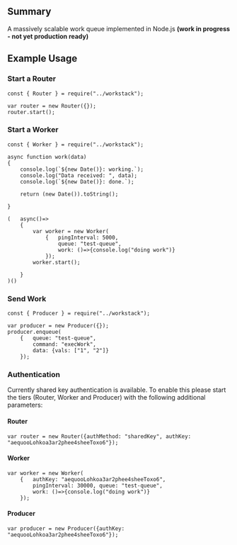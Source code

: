 ## Summary
A massively scalable work queue implemented in Node.js **(work in progress - not yet production ready)**


## Example Usage

### Start a Router
```
const { Router } = require("../workstack");

var router = new Router({});
router.start();
```

### Start a Worker
```
const { Worker } = require("../workstack");

async function work(data)
{   
    console.log(`${new Date()}: working.`);
    console.log("Data received: ", data);
    console.log(`${new Date()}: done.`);
    
    return (new Date()).toString();

}

(   async()=>
    {   
        var worker = new Worker(
            {   pingInterval: 5000,
                queue: "test-queue",
                work: ()=>{console.log("doing work")}
            });
        worker.start();

    }
)()
```

### Send Work
```
const { Producer } = require("../workstack");

var producer = new Producer({});
producer.enqueue(
    {   queue: "test-queue",
        command: "execWork", 
        data: {vals: ["1", "2"]}
    });
```

### Authentication
Currently shared key authentication is available.  To enable this please start the tiers (Router, Worker and Producer) with the following additional parameters:

#### Router
```
var router = new Router({authMethod: "sharedKey", authKey: "aequooLohkoa3ar2phee4sheeToxo6"});
```

#### Worker
```
var worker = new Worker(
    {   authKey: "aequooLohkoa3ar2phee4sheeToxo6", 
        pingInterval: 30000, queue: "test-queue",
        work: ()=>{console.log("doing work")}
    });
```

#### Producer
```
var producer = new Producer({authKey: "aequooLohkoa3ar2phee4sheeToxo6"});
```